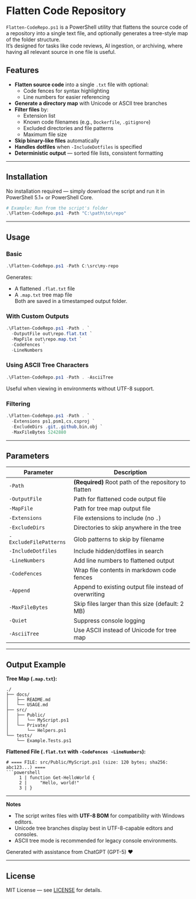 # Flatten Code Repository

`Flatten-CodeRepo.ps1` is a PowerShell utility that flattens the source code of a repository into a single text file, and optionally generates a tree-style map of the folder structure.  
It’s designed for tasks like code reviews, AI ingestion, or archiving, where having all relevant source in one file is useful.

## Features

- **Flatten source code** into a single `.txt` file with optional:
  - Code fences for syntax highlighting
  - Line numbers for easier referencing
- **Generate a directory map** with Unicode or ASCII tree branches
- **Filter files** by:
  - Extension list
  - Known code filenames (e.g., `Dockerfile`, `.gitignore`)
  - Excluded directories and file patterns
  - Maximum file size
- **Skip binary-like files** automatically
- **Handles dotfiles** when `-IncludeDotfiles` is specified
- **Deterministic output** — sorted file lists, consistent formatting

---

## Installation

No installation required — simply download the script and run it in PowerShell 5.1+ or PowerShell Core.

```powershell
# Example: Run from the script's folder
.\Flatten-CodeRepo.ps1 -Path "C:\path\to\repo"
```

---

## Usage

### Basic
```powershell
.\Flatten-CodeRepo.ps1 -Path C:\src\my-repo
```
Generates:
- A flattened `.flat.txt` file
- A `.map.txt` tree map file  
Both are saved in a timestamped output folder.

### With Custom Outputs
```powershell
.\Flatten-CodeRepo.ps1 -Path . `
  -OutputFile out\repo.flat.txt `
  -MapFile out\repo.map.txt `
  -CodeFences `
  -LineNumbers
```

### Using ASCII Tree Characters
```powershell
.\Flatten-CodeRepo.ps1 -Path . -AsciiTree
```
Useful when viewing in environments without UTF-8 support.

### Filtering
```powershell
.\Flatten-CodeRepo.ps1 -Path . `
  -Extensions ps1,psm1,cs,csproj `
  -ExcludeDirs .git,.github,bin,obj `
  -MaxFileBytes 5242880
```

---

## Parameters

| Parameter | Description |
|-----------|-------------|
| `-Path` | **(Required)** Root path of the repository to flatten |
| `-OutputFile` | Path for flattened code output file |
| `-MapFile` | Path for tree map output file |
| `-Extensions` | File extensions to include (no `.`) |
| `-ExcludeDirs` | Directories to skip anywhere in the tree |
| `-ExcludeFilePatterns` | Glob patterns to skip by filename |
| `-IncludeDotfiles` | Include hidden/dotfiles in search |
| `-LineNumbers` | Add line numbers to flattened output |
| `-CodeFences` | Wrap file contents in markdown code fences |
| `-Append` | Append to existing output file instead of overwriting |
| `-MaxFileBytes` | Skip files larger than this size (default: 2 MB) |
| `-Quiet` | Suppress console logging |
| `-AsciiTree` | Use ASCII instead of Unicode for tree map |

---

## Output Example

**Tree Map (`.map.txt`):**
```
./
├── docs/
│   ├── README.md
│   └── USAGE.md
├── src/
│   ├── Public/
│   │   └── MyScript.ps1
│   └── Private/
│       └── Helpers.ps1
└── tests/
    └── Example.Tests.ps1
```

**Flattened File (`.flat.txt` with `-CodeFences -LineNumbers`):**
```
# ==== FILE: src/Public/MyScript.ps1 (size: 120 bytes; sha256: abc123...) ====
```powershell
     1 | function Get-HelloWorld {
     2 |     "Hello, world!"
     3 | }

```
---

**Notes**

- The script writes files with **UTF-8 BOM** for compatibility with Windows editors.
- Unicode tree branches display best in UTF-8-capable editors and consoles.
- ASCII tree mode is recommended for legacy console environments.

Generated with assistance from ChatGPT (GPT-5) ❤️

---

## License

MIT License — see [LICENSE](LICENSE) for details.
